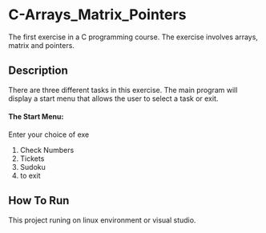 # C-Arrays_Matrix_Pointers

The first exercise in a C programming course. 
The exercise involves arrays, matrix and pointers.

## Description
There are three different tasks in this exercise. The main program will display a start menu that allows the user to select a task or exit.

#### The Start Menu:
Enter your choice of exe
1. Check Numbers
2. Tickets
3. Sudoku
1. to exit



## How To Run 
This project runing on linux environment or visual studio.

